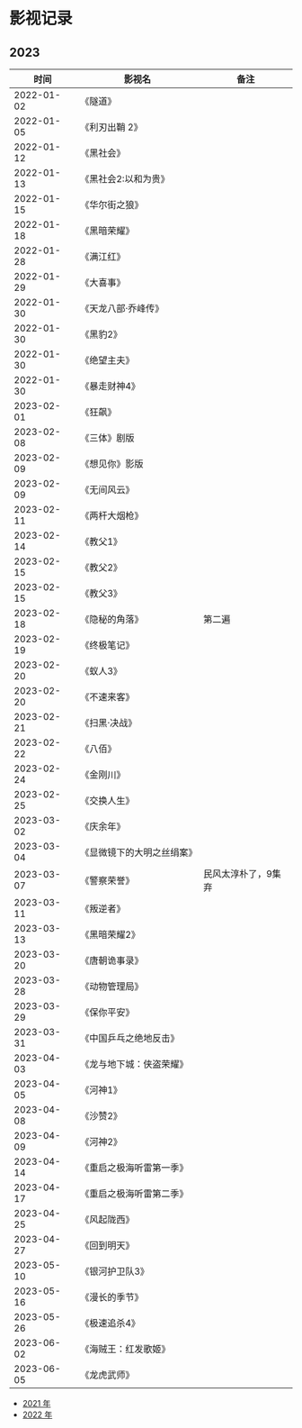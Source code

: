 # 影视记录

## 2023

| 时间       | 影视名         | 备注 |
| ---------- | -------------- | ---- |
| 2022-01-02 | 《隧道》       |
| 2022-01-05 | 《利刃出鞘 2》 |
| 2022-01-12 | 《黑社会》 |
| 2022-01-13 | 《黑社会2:以和为贵》 |
| 2022-01-15 | 《华尔街之狼》 |
| 2022-01-18 | 《黑暗荣耀》 |
| 2022-01-28 | 《满江红》 |
| 2022-01-29 | 《大喜事》 |
| 2022-01-30 | 《天龙八部·乔峰传》 |
| 2022-01-30 | 《黑豹2》 |
| 2022-01-30 | 《绝望主夫》 |
| 2022-01-30 | 《暴走财神4》 |
| 2023-02-01 | 《狂飙》 |
| 2023-02-08 | 《三体》剧版 |
| 2023-02-09 | 《想见你》影版 |
| 2023-02-09 | 《无间风云》 |
| 2023-02-11 | 《两杆大烟枪》 |
| 2023-02-14 | 《教父1》 |
| 2023-02-15 | 《教父2》 |
| 2023-02-15 | 《教父3》 |
| 2023-02-18 | 《隐秘的角落》 | 第二遍
| 2023-02-19 | 《终极笔记》 | 
| 2023-02-20 | 《蚁人3》 |
| 2023-02-20 | 《不速来客》 |
| 2023-02-21 | 《扫黑·决战》 |
| 2023-02-22 | 《八佰》 |
| 2023-02-24 | 《金刚川》 |
| 2023-02-25 | 《交换人生》 |
| 2023-03-02 | 《庆余年》 |
| 2023-03-04 | 《显微镜下的大明之丝绢案》 |
| 2023-03-07 | 《警察荣誉》 | 民风太淳朴了，9集弃
| 2023-03-11 | 《叛逆者》 |
| 2023-03-13 | 《黑暗荣耀2》 |
| 2023-03-20 | 《唐朝诡事录》 |
| 2023-03-28 | 《动物管理局》 |
| 2023-03-29 | 《保你平安》 |
| 2023-03-31 | 《中国乒乓之绝地反击》 |
| 2023-04-03 | 《龙与地下城：侠盗荣耀》 |
| 2023-04-05 | 《河神1》 |
| 2023-04-08 | 《沙赞2》 |
| 2023-04-09 | 《河神2》 |
| 2023-04-14 | 《重启之极海听雷第一季》 |
| 2023-04-17 | 《重启之极海听雷第二季》 |
| 2023-04-25 | 《风起陇西》 |
| 2023-04-27 | 《回到明天》 |
| 2023-05-10 | 《银河护卫队3》 |
| 2023-05-16 | 《漫长的季节》 |
| 2023-05-26 | 《极速追杀4》 |
| 2023-06-02 | 《海贼王：红发歌姬》 |
| 2023-06-05 | 《龙虎武师》 |

- [2021 年](2021.md)
- [2022 年](2022.md)
